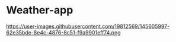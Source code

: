 # Weather-app
https://user-images.githubusercontent.com/19812569/145605997-62e35bde-8e4c-4876-8c51-f9a9901eff74.png
